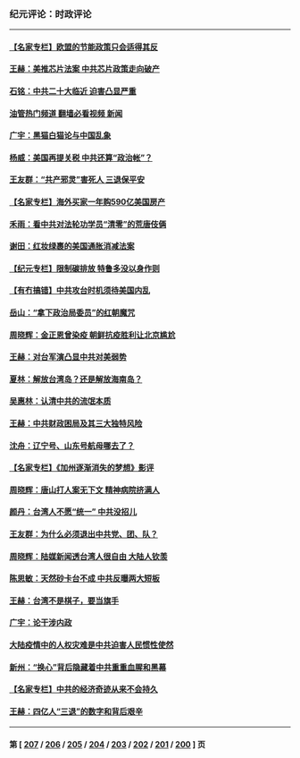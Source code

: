 ### 纪元评论：时政评论
---
#### [【名家专栏】欧盟的节能政策只会适得其反](../../pages/nsc1025/n13801118.md?08130330) 
#### [王赫：美推芯片法案 中共芯片政策走向破产](../../pages/nsc1025/n13801025.md?08130330) 
#### [石铭：中共二十大临近 迫害凸显严重](../../pages/nsc1025/n13800931.md?08130330) 
#### [油管热门频道 翻墙必看视频 新闻](ok?08130330)
#### [广宇：黑猫白猫论与中国乱象](../../pages/nsc1025/n13800888.md?08130330) 
#### [杨威：美国再提关税 中共还算“政治帐”？](../../pages/nsc1025/n13800728.md?08130330) 
#### [王友群：“共产邪灵”害死人 三退保平安](../../pages/nsc1025/n13800621.md?08130330) 
#### [【名家专栏】海外买家一年购590亿美国房产](../../pages/nsc1025/n13800325.md?08130330) 
#### [禾雨：看中共对法轮功学员“清零”的荒唐伎俩](../../pages/nsc1025/n13800624.md?08130330) 
#### [谢田：红妆绿裹的美国通胀消减法案](../../pages/nsc1025/n13800476.md?08130330) 
#### [【纪元专栏】限制碳排放 特鲁多没以身作则](../../pages/nsc1025/n13800527.md?08130330) 
#### [【有冇搞错】中共攻台时机须待美国内乱](../../pages/nsc1025/n13800361.md?08130330) 
#### [岳山：“拿下政治局委员”的红朝魔咒](../../pages/nsc1025/n13800177.md?08130330) 
#### [周晓辉：金正恩曾染疫 朝鲜抗疫胜利让北京尴尬](../../pages/nsc1025/n13800303.md?08130330) 
#### [王赫：对台军演凸显中共对美弱势](../../pages/nsc1025/n13800137.md?08130330) 
#### [夏林：解放台湾岛？还是解放海南岛？](../../pages/nsc1025/n13799867.md?08130330) 
#### [吴惠林：认清中共的流氓本质](../../pages/nsc1025/n13799821.md?08130330) 
#### [王赫：中共财政困局及其三大独特风险](../../pages/nsc1025/n13799127.md?08130330) 
#### [沈舟：辽宁号、山东号航母哪去了？](../../pages/nsc1025/n13799214.md?08130330) 
#### [【名家专栏】《加州逐渐消失的梦想》影评](../../pages/nsc1025/n13798871.md?08130330) 
#### [周晓辉：唐山打人案无下文 精神病院挤满人](../../pages/nsc1025/n13799021.md?08130330) 
#### [颜丹：台湾人不愿“统一” 中共没招儿](../../pages/nsc1025/n13799015.md?08130330) 
#### [王友群：为什么必须退出中共党、团、队？](../../pages/nsc1025/n13798253.md?08130330) 
#### [周晓辉：陆媒新闻透台湾人很自由 大陆人钦羡](../../pages/nsc1025/n13798778.md?08130330) 
#### [陈思敏：天然砂卡台不成 中共反曝两大短板](../../pages/nsc1025/n13798601.md?08130330) 
#### [王赫：台湾不是棋子，要当旗手](../../pages/nsc1025/n13798459.md?08130330) 
#### [广宇：论干涉内政](../../pages/nsc1025/n13798407.md?08130330) 
#### [大陆疫情中的人权灾难是中共迫害人民惯性使然](../../pages/nsc1025/n13798386.md?08130330) 
#### [新州：“换心”背后隐藏着中共重重血腥和黑幕](../../pages/nsc1025/n13798376.md?08130330) 
#### [【名家专栏】中共的经济奇迹从来不会持久](../../pages/nsc1025/n13798186.md?08130330) 
#### [王赫：四亿人“三退”的数字和背后艰辛](../../pages/nsc1025/n13797747.md?08130330) 

---
#### 第 [ [207](./207.md?08130330) / [206](./206.md?08130330) / [205](./205.md?08130330) / [204](./204.md?08130330) / [203](./203.md?08130330) / [202](./202.md?08130330) / [201](./201.md?08130330) / [200](./200.md?08130330) ] 页
